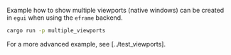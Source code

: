 Example how to show multiple viewports (native windows) can be created in `egui` when using the `eframe` backend.

```sh
cargo run -p multiple_viewports
```

For a more advanced example, see [../test_viewports].

